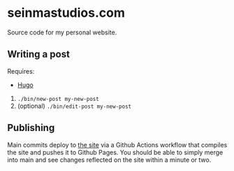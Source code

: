 seinmastudios.com
=================
Source code for my personal website.

Writing a post
--------------
Requires:

- [Hugo](https://gohugo.io)

1. `./bin/new-post my-new-post`
2. (optional) `./bin/edit-post my-new-post`

Publishing
----------

Main commits deploy to [the site](http://seinmastudios.com) via a Github Actions workflow that compiles the site and pushes it to Github Pages. You should be able to simply merge into main and see changes reflected on the site within a minute or two.